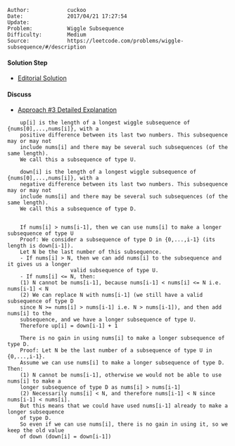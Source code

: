 
    Author:            cuckoo
    Date:              2017/04/21 17:27:54
    Update:            
    Problem:           Wiggle Subsequence
    Difficulty:        Medium
    Source:            https://leetcode.com/problems/wiggle-subsequence/#/description

#### Solution Step
 - [Editorial Solution](https://leetcode.com/problems/wiggle-subsequence/#/description)

#### Discuss
 - [Approach #3 Detailed Explanation](https://discuss.leetcode.com/topic/52052/c-0ms-o-n-dynamic-programming-solution)

```
    up[i] is the length of a longest wiggle subsequence of {nums[0],...,nums[i]}, with a
    positive difference between its last two numbers. This subsequence may or may not
    include nums[i] and there may be several such subsequences (of the same length).
    We call this a subsequence of type U.

    down[i] is the length of a longest wiggle subsequence of {nums[0],...,nums[i]}, with a
    negative difference between its last two numbers. This subsequence may or may not
    include nums[i] and there may be several such subsequences (of the same length).
    We call this a subsequence of type D.


    If nums[i] > nums[i-1], then we can use nums[i] to make a longer subsequence of type U
    Proof: We consider a subsequence of type D in {0,...,i-1} (its length is down[i-1]).
    Let N be the last number of this subsequence.
    - If nums[i] > N, then we can add nums[i] to the subsequence and it gives us a longer
                    valid subsequence of type U.
    - If nums[i] <= N, then:
    (1) N cannot be nums[i-1], because nums[i-1] < nums[i] <= N i.e. nums[i-1] < N
    (2) We can replace N with nums[i-1] (we still have a valid subsequence of type D 
    since N >= nums[i] > nums[i-1] i.e. N > nums[i-1]), and then add nums[i] to the 
    subsequence, and we have a longer subsequence of type U.
    Therefore up[i] = down[i-1] + 1
                    
    There is no gain in using nums[i] to make a longer subsequence of type D.
    Proof: Let N be the last number of a subsequence of type U in {0,...,i-1}.
    Assume we can use nums[i] to make a longer subsequence of type D. Then:
    (1) N cannot be nums[i-1], otherwise we would not be able to use nums[i] to make a 
    longer subsequence of type D as nums[i] > nums[i-1]
    (2) Necessarily nums[i] < N, and therefore nums[i-1] < N since nums[i-1] < nums[i]. 
    But this means that we could have used nums[i-1] already to make a longer subsequence 
    of type D.
    So even if we can use nums[i], there is no gain in using it, so we keep the old value 
    of down (down[i] = down[i-1])
```
